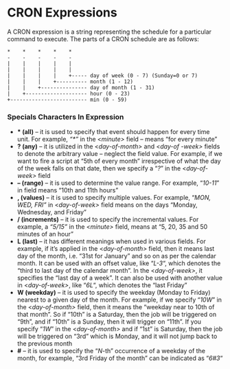 CRON Expressions
================

A CRON expression is a string representing the schedule for a particular command to execute.  The parts of a CRON schedule are as follows:

    *    *    *    *    *
    -    -    -    -    -
    |    |    |    |    |
    |    |    |    |    |
    |    |    |    |    +----- day of week (0 - 7) (Sunday=0 or 7)
    |    |    |    +---------- month (1 - 12)
    |    |    +--------------- day of month (1 - 31)
    |    +-------------------- hour (0 - 23)
    +------------------------- min (0 - 59)
### **Specials Characters In Expression**

-   **\* (all)**  – it is used to specify that event should happen for every time unit. For example,  _“*”_  in the <_minute>_  field – means “for every minute”
-   **? (any)**  – it is utilized in the <_day-of-month>_  and <_day-of -week>_ fields  to denote the arbitrary value – neglect the field value. For example, if we want to fire a script at “5th of every month” irrespective of what the day of the week falls on that date, then we specify a “_?_” in the <_day-of-week>_  field
-   **– (range)** – it is used to determine the value range. For example, “_10-11_” in  _<hour>_  field means “10th and 11th hours”
-   **, (values)** – it is used to specify multiple values. For example, “_MON, WED, FRI”_  in <_day-of-week>_  field means on the days “Monday, Wednesday, and Friday”
-   **/ (increments)** – it is used to specify the incremental values. For example, a  _“5/15”_  in the <_minute>_ field, means at “5, 20, 35 and 50 minutes of an hour”
-   **L (last)** – it has different meanings when used in various fields. For example, if it’s applied in the <_day-of-month>_ field, then it means last day of the month, i.e. “31st for January” and so on as per the calendar month. It can be used with an offset value, like “_L-3_“, which denotes the “third to last day of the calendar month”. In the <_day-of-week>_, it specifies the “last day of a week”. It can also be used with another value in <_day-of-week>_, like “_6L_“, which denotes the “last Friday”
-   **W (weekday)** – it is used to specify the weekday (Monday to Friday) nearest to a given day of the month. For example, if we specify “_10W_” in the <_day-of-month>_ field, then it means the “weekday near to 10th of that month”. So if “10th” is a Saturday, then the job will be triggered on “9th”, and if “10th” is a Sunday, then it will trigger on “11th”. If you specify “_1W_” in the <_day-of-month>_  and if “1st” is Saturday, then the job will be triggered on “3rd” which is Monday, and it will not jump back to the previous month
-   **#**  – it is used to specify the “_N_-th” occurrence of a weekday of the month, for example, “3rd Friday of the month” can be indicated as “_6#3_“
